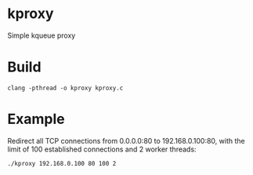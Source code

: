 # kproxy
Simple kqueue proxy

# Build
    clang -pthread -o kproxy kproxy.c

# Example
Redirect all TCP connections from 0.0.0.0:80 to 192.168.0.100:80, with the limit of 100 established connections and 2 worker threads:

    ./kproxy 192.168.0.100 80 100 2
